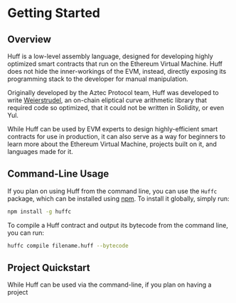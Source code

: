 # Getting Started

## Overview

Huff is a low-level assembly language, designed for developing highly optimized smart contracts that run on the Ethereum Virtual Machine. Huff does not hide the inner-workings of the EVM, instead, directly exposing its programming stack to the developer for manual manipulation.

Originally developed by the Aztec Protocol team, Huff was developed to write [Weierstrudel](https://github.com/AztecProtocol/weierstrudel/tree/master/huff_modules), an on-chain eliptical curve arithmetic library that required code so optimized, that it could not be written in Solidity, or even Yul.

While Huff can be used by EVM experts to design highly-efficient smart contracts for use in production, it can also serve as a way for beginners to learn more about the Ethereum Virtual Machine, projects built on it, and languages made for it.

## Command-Line Usage

If you plan on using Huff from the command line, you can use the `Huffc` package, which can be installed using [npm](https://docs.npmjs.com/downloading-and-installing-node-js-and-npm). To install it globally, simply run:

```sh
npm install -g huffc
```

To compile a Huff contract and output its bytecode from the command line, you can run:

```sh
huffc compile filename.huff --bytecode
```

## Project Quickstart

While Huff can be used via the command-line, if you plan on having a project
